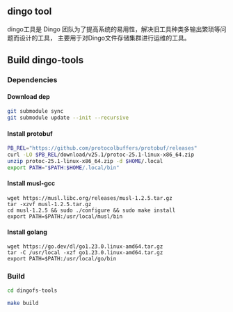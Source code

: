## dingo tool 

dingo工具是 Dingo 团队为了提高系统的易用性，解决旧工具种类多输出繁琐等问题而设计的工具，
主要用于对Dingo文件存储集群进行运维的工具。

## Build dingo-tools

### Dependencies

#### Download dep

```sh
git submodule sync
git submodule update --init --recursive
```
#### Install protobuf

```sh
PB_REL="https://github.com/protocolbuffers/protobuf/releases"
curl -LO $PB_REL/download/v25.1/protoc-25.1-linux-x86_64.zip
unzip protoc-25.1-linux-x86_64.zip -d $HOME/.local
export PATH="$PATH:$HOME/.local/bin"
```

#### Install musl-gcc

```shell
wget https://musl.libc.org/releases/musl-1.2.5.tar.gz
tar -xzvf musl-1.2.5.tar.gz
cd musl-1.2.5 && sudo ./configure && sudo make install
export PATH=$PATH:/usr/local/musl/bin
```

#### Install golang

```shell
wget https://go.dev/dl/go1.23.0.linux-amd64.tar.gz
tar -C /usr/local -xzf go1.23.0.linux-amd64.tar.gz
export PATH=$PATH:/usr/local/go/bin
```

### Build 
```sh
cd dingofs-tools

make build
```